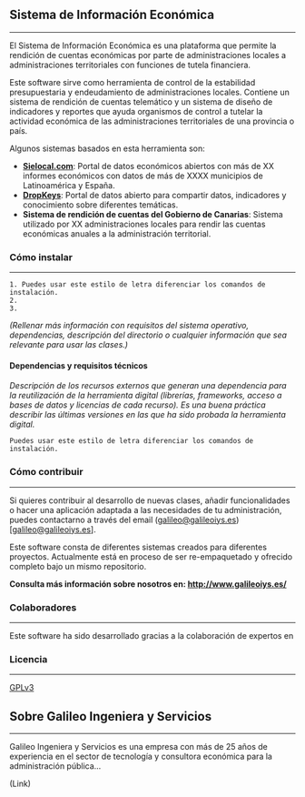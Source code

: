 ## Sistema de Información Económica
---
El Sistema de Información Económica es una plataforma que permite la rendición de cuentas económicas por parte de administraciones locales a administraciones territoriales con funciones de tutela financiera.

Este software sirve como herramienta de control de la estabilidad presupuestaria y endeudamiento de administraciones locales. Contiene un sistema de rendición de cuentas telemático y un sistema de diseño de indicadores y reportes que ayuda organismos de control a tutelar la actividad económica de las administraciones territoriales de una provincia o país. 

Algunos sistemas basados en esta herramienta son:
* **[Sielocal.com](www.sielocal.com)**: Portal de datos económicos abiertos con más de XX informes económicos con datos de más de XXXX municipios de Latinoamérica y España.
* **[DropKeys](http://www.dropkeys.com/)**: Portal de datos abierto para compartir datos, indicadores y conocimiento sobre diferentes temáticas.
* **Sistema de rendición de cuentas del Gobierno de Canarias**: Sistema utilizado por XX administraciones locales para rendir las cuentas económicas anuales a la administración territorial. 

### Cómo instalar
---

    1. Puedes usar este estilo de letra diferenciar los comandos de instalación.
    2. 
    3. 

*(Rellenar más información con requisitos del sistema operativo, dependencias, descripción del directorio o cualquier información que sea relevante para usar las clases.)*

#### Dependencias y requisitos técnicos
*Descripción de los recursos externos que generan una dependencia para la reutilización de la herramienta digital (librerías, frameworks, acceso a bases de datos y licencias de cada recurso). Es una buena práctica describir las últimas versiones en las que ha sido probada la herramienta digital.*

    Puedes usar este estilo de letra diferenciar los comandos de instalación.

### Cómo contribuir
---
Si quieres contribuir al desarrollo de nuevas clases, añadir funcionalidades o hacer una aplicación adaptada a las necesidades de tu administración, puedes contactarno a través del email (galileo@galileoiys.es)[galileo@galileoiys.es].

Este software consta de diferentes sistemas creados para diferentes proyectos. Actualmente está en proceso de ser re-empaquetado y ofrecido completo bajo un mismo repositorio.

**Consulta más información sobre nosotros en: http://www.galileoiys.es/**

### Colaboradores
---
Este software ha sido desarrollado gracias a la colaboración de expertos en 

### Licencia 
---
[GPLv3](https://github.com/GalileoIyS/Gestion-Catastral/blob/master/LICENSE)

## Sobre Galileo Ingeniera y Servicios 
---
Galileo Ingeniera y Servicios es una empresa con más de 25 años de experiencia en el sector de tecnología y consultora económica para la administración pública...

(Link)
